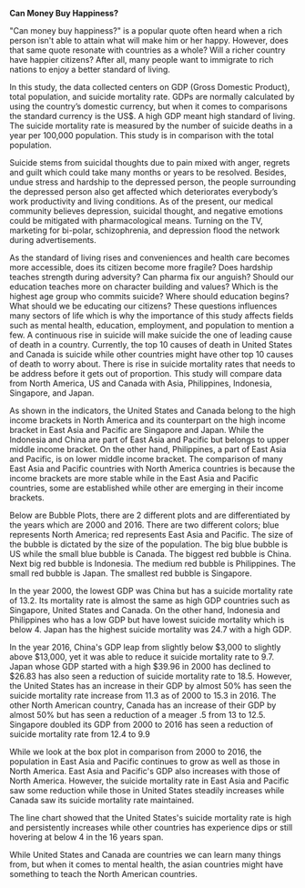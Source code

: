 **Can Money Buy Happiness?**

"Can money buy happiness?" is a popular quote often heard when a rich person isn't able to attain what will make him or her happy. However, does that same quote resonate with countries as a whole? Will a richer country have happier citizens? After all, many people want to immigrate to rich nations to enjoy a better standard of living.

In this study, the data collected centers on GDP (Gross Domestic Product), total population, and suicide mortality rate.   GDPs are normally calculated by using the country’s domestic currency, but when it comes to comparisons the standard currency is the US$. A high GDP meant high standard of living.  The suicide mortality rate is measured by the number of suicide deaths in a year per 100,000 population. 
This study is in comparison with the total population.

Suicide stems from suicidal thoughts due to pain mixed with anger, regrets and guilt which could take many months or years to be resolved.  Besides, undue stress and hardship to the depressed person, the people surrounding the depressed person also get affected which deteriorates everybody’s work productivity and living conditions. As of the present, our medical community believes depression, suicidal thought, and negative emotions could be mitigated with pharmacological means. Turning on the TV, marketing for bi-polar, schizophrenia, and depression flood the network during advertisements. 

As the standard of living rises and conveniences and health care becomes more accessible, does its citizen become more fragile? Does hardship teaches strength during adversity? Can pharma fix our anguish? Should our education teaches more on character building and values? Which is the highest age group who commits suicide? Where should education begins? What should we be educating our citizens? These questions influences many sectors of life which is why the importance of this study affects fields such as mental health, education, employment, and population to mention a few. A continuous rise in suicide will make suicide the one of leading cause of death in a country. Currently, the top 10 causes of death in United States and Canada is suicide while other countries might have other top 10 causes of death to worry about. There is rise in suicide mortality rates that needs to be address before it gets out of proportion.  This study will compare data from North America, US and Canada with Asia, Philippines, Indonesia, Singapore, and Japan. 

As shown in the indicators, the United States and Canada belong to the high income brackets in North America and its counterpart on the high income bracket in East Asia and Pacific are Singapore and Japan. While the Indonesia and China are part of East Asia and Pacific but belongs to upper middle income bracket. On the other hand, Philippines, a part of East Asia and Pacific, is on lower middle income bracket. The comparison of many East Asia and Pacific countries with North America countries is because the income brackets are more stable while in the East Asia and Pacific countries, some are established while other are emerging in their income brackets.

Below are Bubble Plots, there are 2 different plots and are differentiated by the years which are 2000 and 2016. There are two different colors; blue represents North America; red represents East Asia and Pacific. The size of the bubble is dictated by the size of the population. The big blue bubble is US while the small blue bubble is Canada. The biggest red bubble is China. Next big red bubble is Indonesia. The medium red bubble is Philippines. The small red bubble is Japan. The smallest red bubble is Singapore.

In the year 2000, the lowest GDP was China but has a suicide mortality rate of 13.2. Its mortality rate is almost the same as high GDP countries such as Singapore, United States and Canada. On the other hand, Indonesia and Philippines who has a low GDP but have lowest suicide mortality which is below 4. Japan has the highest suicide mortality was 24.7 with a high GDP. 

In the year 2016, China's GDP leap from slightly below $3,000 to slightly above $13,000, yet it was able to reduce it suicide mortality rate to 9.7. Japan whose GDP started with a high $39.96 in 2000 has declined to $26.83 has also seen a reduction of suicide mortality rate to 18.5. However, the United States has an increase in their GDP by almost 50% has seen the suicide mortality rate increase from 11.3 as of 2000 to 15.3 in 2016. The other North American country, Canada has an increase of their GDP by almost 50% but has seen a reduction of a meager .5 from 13 to 12.5. Singapore doubled its GDP from 2000 to 2016 has seen a reduction of suicide mortality rate from 12.4 to 9.9

While we look at the box plot in comparison from 2000 to 2016, the population in East Asia and Pacific continues to grow as well as those in North America. East Asia and Pacific's GDP also increases with those of North America. However, the suicide mortality rate in East Asia and Pacific saw some reduction while those in United States steadily increases while Canada saw its suicide mortality rate maintained.

The line chart showed that the United States's suicide mortality rate is high and persistently increases while other countries has experience dips or still hovering at below 4 in the 16 years span. 

While United States and Canada are countries we can learn many things from, but when it comes to mental health, the asian countries might have something to teach the North American countries.


